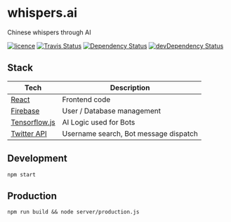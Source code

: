 # whispers.ai
Chinese whispers through AI

<a href="https://github.com/andrevenancio/whispers.ai/blob/master/LICENSE"><img src="https://img.shields.io/github/license/mashape/apistatus.svg" alt="licence"/></a>
<a href="https://travis-ci.com/andrevenancio/whispers.ai"><img src="https://travis-ci.com/andrevenancio/whispers.ai.svg" alt="Travis Status"></a>
<a href="https://david-dm.org/andrevenancio/whispers.ai"><img src="https://david-dm.org/andrevenancio/whispers.ai.svg" alt="Dependency Status"></a>
<a href="https://david-dm.org/andrevenancio/whispers.ai/?type=dev"><img src="https://david-dm.org/andrevenancio/whispers.ai/dev-status.svg" alt="devDependency Status"></a>

## Stack
|   Tech    |   Description |
| ----------| ------------- |
| [React](https://reactjs.org/) | Frontend code
| [Firebase](https://console.firebase.google.com/project/whispers-84708/overview) | User / Database management
| [Tensorflow.js](https://js.tensorflow.org/) | AI Logic used for Bots
| [Twitter API](https://apps.twitter.com/app/15327840/show) | Username search, Bot message dispatch

## Development
`npm start`

## Production
`npm run build && node server/production.js`
